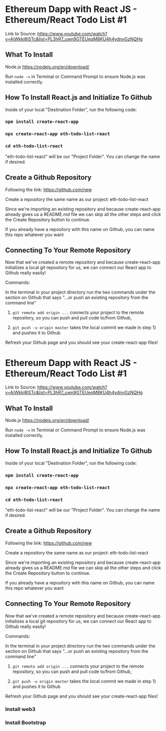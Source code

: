 # Ethereum Dapp with React JS - Ethereum/React Todo List #1
Link to Source: https://www.youtube.com/watch?v=AiWkkj8lSTc&list=PL3hR7_uwn9GTEUeqM8KU4h4ydnvGzNQHg

## What To Install

Node.js
https://nodejs.org/en/download/

Run `node -v` in Terminal or Command Prompt to ensure Node.js was installed correctly.

## How To Install React.js and Initialize To Github

Inside of your local "Destination Folder", run the following code:

### `npm install create-react-app`
### `npx create-react-app eth-todo-list-react`
### `cd eth-todo-list-react`

"eth-todo-list-react" will be our "Project Folder". You can change the name if desired.
 
## Create a Github Repository

Following the link:
https://github.com/new

Create a repository the same name as our project: eth-todo-list-react

Since we're importing an existing repository and because create-react-app already gives us a README.md file we can skip all the other steps and click the Create Repository button to continue.

If you already have a repository with this name on Github, you can name this repo whatever you want

## Connecting To Your Remote Repository

Now that we've created a remote repository and because create-react-app initializes a local git repository for us, we can connect our React app to Github really easily!

Commands:

In the terminal in your project directory run the two commands under the section on Github that says "...or push an existing repository from the command line"

1) `git remote add origin ...` connects your project to the remote repository, so you can push and pull code to/from Github,

2) `git push -u origin master` takes the local commit we made in step 1) and pushes it to Github

Refresh your Github page and you should see your create-react-app files!
# Ethereum Dapp with React JS - Ethereum/React Todo List #1
Link to Source: https://www.youtube.com/watch?v=AiWkkj8lSTc&list=PL3hR7_uwn9GTEUeqM8KU4h4ydnvGzNQHg

## What To Install

Node.js
https://nodejs.org/en/download/

Run `node -v` in Terminal or Command Prompt to ensure Node.js was installed correctly.

## How To Install React.js and Initialize To Github

Inside of your local "Destination Folder", run the following code:

### `npm install create-react-app`
### `npx create-react-app eth-todo-list-react`
### `cd eth-todo-list-react`

"eth-todo-list-react" will be our "Project Folder". You can change the name if desired.
 
## Create a Github Repository

Following the link:
https://github.com/new

Create a repository the same name as our project: eth-todo-list-react

Since we're importing an existing repository and because create-react-app already gives us a README.md file we can skip all the other steps and click the Create Repository button to continue.

If you already have a repository with this name on Github, you can name this repo whatever you want

## Connecting To Your Remote Repository

Now that we've created a remote repository and because create-react-app initializes a local git repository for us, we can connect our React app to Github really easily!

Commands:

In the terminal in your project directory run the two commands under the section on Github that says "...or push an existing repository from the command line"

1) `git remote add origin ...` connects your project to the remote repository, so you can push and pull code to/from Github,

2) `git push -u origin master` takes the local commit we made in step 1) and pushes it to Github

Refresh your Github page and you should see your create-react-app files!

### Install web3



### Install Bootstrap